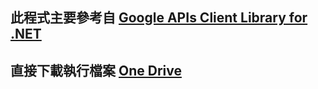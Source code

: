 ## 此程式主要參考自 [Google APIs Client Library for .NET](https://github.com/google/google-api-dotnet-client)


## 直接下載執行檔案 [One Drive](https://1drv.ms/u/s!ArFAjQrFv6CGs794mRA2VhiDwZ3KGA)